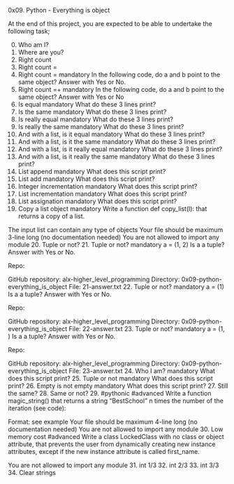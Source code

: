 0x09. Python - Everything is object

At the end of this project, you are expected to be able to undertake the following task;

0. Who am I?
1. Where are you?
2. Right count
3. Right count =
4. Right count =
mandatory
In the following code, do a and b point to the same object? Answer with Yes or No.
5. Right count =+
mandatory
In the following code, do a and b point to the same object? Answer with Yes or No
6. Is equal
mandatory
What do these 3 lines print?
7. Is the same
mandatory
What do these 3 lines print?
8. Is really equal
mandatory
What do these 3 lines print?
9. Is really the same
mandatory
What do these 3 lines print?
10. And with a list, is it equal
mandatory
What do these 3 lines print?
11. And with a list, is it the same
mandatory
What do these 3 lines print?
12. And with a list, is it really equal
mandatory
What do these 3 lines print?
13. And with a list, is it really the same
mandatory
What do these 3 lines print?
14. List append
mandatory
What does this script print?
15. List add
mandatory
What does this script print?
16. Integer incrementation
mandatory
What does this script print?
17. List incrementation
mandatory
What does this script print?
18. List assignation
mandatory
What does this script print?
19. Copy a list object
mandatory
Write a function def copy_list(l): that returns a copy of a list.

The input list can contain any type of objects
Your file should be maximum 3-line long (no documentation needed)
You are not allowed to import any module
20. Tuple or not?
21. Tuple or not?
mandatory
a = (1, 2)
Is a a tuple? Answer with Yes or No.

Repo:

GitHub repository: alx-higher_level_programming
Directory: 0x09-python-everything_is_object
File: 21-answer.txt
22. Tuple or not?
mandatory
a = (1)
Is a a tuple? Answer with Yes or No.

Repo:

GitHub repository: alx-higher_level_programming
Directory: 0x09-python-everything_is_object
File: 22-answer.txt
23. Tuple or not?
mandatory
a = (1, )
Is a a tuple? Answer with Yes or No.

Repo:

GitHub repository: alx-higher_level_programming
Directory: 0x09-python-everything_is_object
File: 23-answer.txt
24. Who I am?
mandatory
What does this script print?
25. Tuple or not
mandatory
What does this script print?
26. Empty is not empty
mandatory
What does this script print?
27. Still the same?
28. Same or not?
29. #pythonic
#advanced
Write a function magic_string() that returns a string “BestSchool” n times the number of the iteration (see code):

Format: see example
Your file should be maximum 4-line long (no documentation needed)
You are not allowed to import any module
30. Low memory cost
#advanced
Write a class LockedClass with no class or object attribute, that prevents the user from dynamically creating new instance attributes, except if the new instance attribute is called first_name.

You are not allowed to import any module
31. int 1/3
32. int 2/3
33. int 3/3
34. Clear strings


